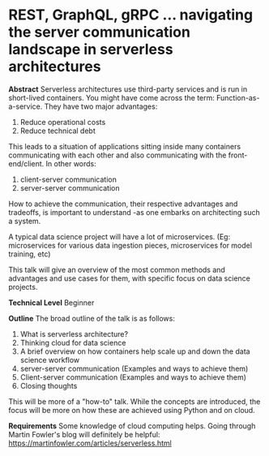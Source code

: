 # REST, GraphQL, gRPC ... navigating the server communication landscape in serverless architectures

**Abstract**
Serverless architectures use third-party services and is run in short-lived containers. You might have come across the term: Function-as-a-service. They have two major advantages:
1. Reduce operational costs
2. Reduce technical debt

This leads to a situation of applications sitting inside many containers communicating with each other and also communicating with the front-end/client. In other words:
1. client-server communication
2. server-server communication

How to achieve the communication, their respective advantages and tradeoffs, is important to understand -as one embarks on architecting such a system.

A typical data science project will have a lot of microservices. (Eg: microservices for various data ingestion pieces, microservices for model training, etc)

This talk will give an overview of the most common methods and advantages and use cases for them, with specific focus on data science projects. 

**Technical Level**
Beginner

**Outline**
The broad outline of the talk is as follows:

1. What is serverless architecture?
2. Thinking cloud for data science
3. A brief overview on how containers help scale up and down the data science workflow
4. server-server communication (Examples and ways to achieve them)
5. Client-server communication (Examples and ways to achieve them)
6. Closing thoughts

This will be more of a "how-to" talk. While the concepts are introduced, the focus will be more on how these are achieved using Python and on cloud.

**Requirements**
Some knowledge of cloud computing helps. Going through Martin Fowler's blog will definitely be helpful: https://martinfowler.com/articles/serverless.html

